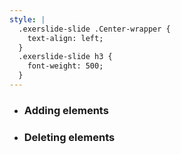 ```yaml
---
style: |
  .exerslide-slide .Center-wrapper {
    text-align: left;
  }
  .exerslide-slide h3 {
    font-weight: 500;
  }
---
```


* ### Adding elements
* ### Deleting elements
